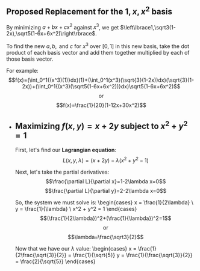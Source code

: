 ## Proposed Replacement for the $1,x,x^2$ basis
By minimizing $a+bx+cx^2$ against $x^3$, we get $\left\lbrace1,\sqrt3(1-2x),\sqrt5(1-6x+6x^2)\right\rbrace$.

To find the new $a,b,\text{ and }c$ for $x^3$ over $\left\lbrack0,1\right\rbrack$ in this new basis, take the dot product of each basis vector and add them together multiplied by each of those basis vector.

For example:
$$f(x)=(\int_0^1{(x^3)(1)}dx)(1)+(\int_0^1(x^3)(\sqrt{3}(1-2x))dx)(\sqrt{3}(1-2x))+(\int_0^1{(x^3)(\sqrt5(1-6x+6x^2))}dx)\sqrt5(1-6x+6x^2)$$
$$\text{or}$$
$$f(x)=\frac{1}{20}(1-12x+30x^2)$$
- ## Maximizing $f\left(x,y\right)=x+2y$ subject to $x^2+y^2=1$
  First, let's find our **Lagrangian equation**:
  $$L(x,y,\lambda)=(x+2y)-\lambda(x^2+y^2-1)$$
  
  Next, let's take the partial derivatives:
  $$\frac{\partial L}{\partial x}=1-2\lambda x=0$$
  $$\frac{\partial L}{\partial y}=2-2\lambda x=0$$
  
  So, the system we must solve is:
  \begin{cases}
  x = \frac{1}{2\lambda} \\
  y = \frac{1}{\lambda} \\
  x^2 + y^2 = 1
  \end{cases}
  $$(\frac{1}{2\lambda})^2+(\frac{1}{\lambda})^2=1$$
  $$\text{or}$$
  $$\lambda=\frac{\sqrt3}{2}$$
  
  Now that we have our $\lambda$ value:
  \begin{cases}
  x = \frac{1}{2\frac{\sqrt{3}}{2}} = \frac{1}{\sqrt{5}}
  y = \frac{1}{\frac{\sqrt{3}}{2}} = \frac{2}{\sqrt{5}}
  \end{cases}